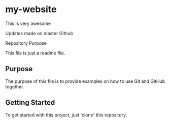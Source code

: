 # my-website

This is very awesome

Updates made on master Github


Repository Purpose

This file is just a readme file.


## Purpose

The purpose of this file is to provide examples
on how to use Git and GitHub together.

## Getting Started

To get started with this project, just 'clone' this repository.
